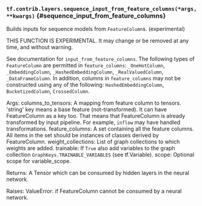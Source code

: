 ### `tf.contrib.layers.sequence_input_from_feature_columns(*args, **kwargs)` {#sequence_input_from_feature_columns}

Builds inputs for sequence models from `FeatureColumn`s. (experimental)

THIS FUNCTION IS EXPERIMENTAL. It may change or be removed at any time, and without warning.


  See documentation for `input_from_feature_columns`. The following types of
  `FeatureColumn` are permitted in `feature_columns`: `_OneHotColumn`,
  `_EmbeddingColumn`, `_HashedEmbeddingColumn`, `_RealValuedColumn`,
  `_DataFrameColumn`. In addition, columns in `feature_columns` may not be
  constructed using any of the following: `HashedEmbeddingColumn`,
  `BucketizedColumn`, `CrossedColumn`.

  Args:
    columns_to_tensors: A mapping from feature column to tensors. 'string' key
      means a base feature (not-transformed). It can have FeatureColumn as a
      key too. That means that FeatureColumn is already transformed by input
      pipeline. For example, `inflow` may have handled transformations.
    feature_columns: A set containing all the feature columns. All items in the
      set should be instances of classes derived by FeatureColumn.
    weight_collections: List of graph collections to which weights are added.
    trainable: If `True` also add variables to the graph collection
      `GraphKeys.TRAINABLE_VARIABLES` (see tf.Variable).
    scope: Optional scope for variable_scope.

  Returns:
    A Tensor which can be consumed by hidden layers in the neural network.

  Raises:
    ValueError: if FeatureColumn cannot be consumed by a neural network.

